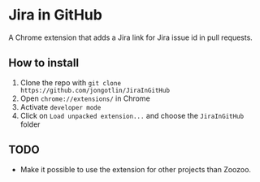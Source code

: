 Jira in GitHub
==============

A Chrome extension that adds a Jira link for Jira issue id in pull requests.

How to install
--------------

1. Clone the repo with `git clone https://github.com/jongotlin/JiraInGitHub`
2. Open `chrome://extensions/` in Chrome
3. Activate `developer mode`
4. Click on `Load unpacked extension...` and choose the `JiraInGitHub` folder

TODO
----

* Make it possible to use the extension for other projects than Zoozoo.
